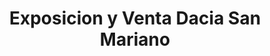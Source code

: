 ---
title: "Exposicion y Venta Dacia San Mariano"
url: /madrid/exposicion-y-venta-dacia-san-mariano/
shop: coche
---